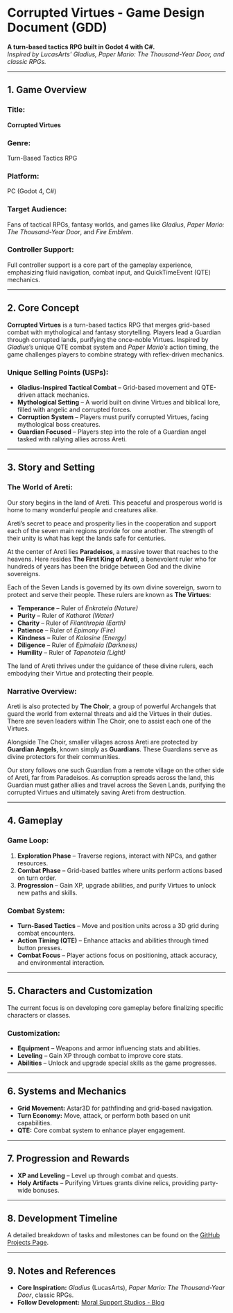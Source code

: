 # Corrupted Virtues - Game Design Document (GDD)
**A turn-based tactics RPG built in Godot 4 with C#.**  
*Inspired by LucasArts' Gladius, Paper Mario: The Thousand-Year Door, and classic RPGs.*  

---

## 1. Game Overview
### Title:
**Corrupted Virtues**  

### Genre:
Turn-Based Tactics RPG  

### Platform:
PC (Godot 4, C#)  

### Target Audience:
Fans of tactical RPGs, fantasy worlds, and games like *Gladius*, *Paper Mario: The Thousand-Year Door*, and *Fire Emblem*.  

### Controller Support:
Full controller support is a core part of the gameplay experience, emphasizing fluid navigation, combat input, and QuickTimeEvent (QTE) mechanics.  

---

## 2. Core Concept
**Corrupted Virtues** is a turn-based tactics RPG that merges grid-based combat with mythological and fantasy storytelling. Players lead a Guardian through corrupted lands, purifying the once-noble Virtues. Inspired by *Gladius*’s unique QTE combat system and *Paper Mario’s* action timing, the game challenges players to combine strategy with reflex-driven mechanics.  

### Unique Selling Points (USPs):
- **Gladius-Inspired Tactical Combat** – Grid-based movement and QTE-driven attack mechanics.  
- **Mythological Setting** – A world built on divine Virtues and biblical lore, filled with angelic and corrupted forces.  
- **Corruption System** – Players must purify corrupted Virtues, facing mythological boss creatures.  
- **Guardian Focused** – Players step into the role of a Guardian angel tasked with rallying allies across Areti.  

---

## 3. Story and Setting
### The World of Areti:
Our story begins in the land of Areti. This peaceful and prosperous world is home to many wonderful people and creatures alike.  

Areti’s secret to peace and prosperity lies in the cooperation and support each of the seven main regions provide for one another. The strength of their unity is what has kept the lands safe for centuries.  

At the center of Areti lies **Paradeisos**, a massive tower that reaches to the heavens. Here resides **The First King of Areti**, a benevolent ruler who for hundreds of years has been the bridge between God and the divine sovereigns.  

Each of the Seven Lands is governed by its own divine sovereign, sworn to protect and serve their people. These rulers are known as **The Virtues**:  

- **Temperance** – Ruler of *Enkrateia (Nature)*  
- **Purity** – Ruler of *Katharot (Water)*  
- **Charity** – Ruler of *Filanthropia (Earth)*  
- **Patience** – Ruler of *Epimony (Fire)*  
- **Kindness** – Ruler of *Kalosine (Energy)*  
- **Diligence** – Ruler of *Epimaleia (Darkness)*  
- **Humility** – Ruler of *Tapenoteia (Light)*  

The land of Areti thrives under the guidance of these divine rulers, each embodying their Virtue and protecting their people.  

### Narrative Overview:
Areti is also protected by **The Choir**, a group of powerful Archangels that guard the world from external threats and aid the Virtues in their duties. There are seven leaders within The Choir, one to assist each one of the Virtues.  

Alongside The Choir, smaller villages across Areti are protected by **Guardian Angels**, known simply as **Guardians**. These Guardians serve as divine protectors for their communities.  

Our story follows one such Guardian from a remote village on the other side of Areti, far from Paradeisos. As corruption spreads across the land, this Guardian must gather allies and travel across the Seven Lands, purifying the corrupted Virtues and ultimately saving Areti from destruction.  

---

## 4. Gameplay
### Game Loop:
1. **Exploration Phase** – Traverse regions, interact with NPCs, and gather resources.  
2. **Combat Phase** – Grid-based battles where units perform actions based on turn order.  
3. **Progression** – Gain XP, upgrade abilities, and purify Virtues to unlock new paths and skills.  

### Combat System:
- **Turn-Based Tactics** – Move and position units across a 3D grid during combat encounters.  
- **Action Timing (QTE)** – Enhance attacks and abilities through timed button presses.  
- **Combat Focus** – Player actions focus on positioning, attack accuracy, and environmental interaction.  

---

## 5. Characters and Customization
The current focus is on developing core gameplay before finalizing specific characters or classes.  

### Customization:
- **Equipment** – Weapons and armor influencing stats and abilities.  
- **Leveling** – Gain XP through combat to improve core stats.  
- **Abilities** – Unlock and upgrade special skills as the game progresses.  

---

## 6. Systems and Mechanics
- **Grid Movement:** Astar3D for pathfinding and grid-based navigation.  
- **Turn Economy:** Move, attack, or perform both based on unit capabilities.  
- **QTE:** Core combat system to enhance player engagement.  

---

## 7. Progression and Rewards
- **XP and Leveling** – Level up through combat and quests.  
- **Holy Artifacts** – Purifying Virtues grants divine relics, providing party-wide bonuses.  

---

## 8. Development Timeline
A detailed breakdown of tasks and milestones can be found on the [GitHub Projects Page](https://github.com/TheSchlote/CorruptedVirtues-TacticsRPG/projects).  

---

## 9. Notes and References
- **Core Inspiration:** *Gladius* (LucasArts), *Paper Mario: The Thousand-Year Door*, classic RPGs.  
- **Follow Development:** [Moral Support Studios - Blog]([https://moralsupportstudios.com](https://theschlote.github.io/))  
